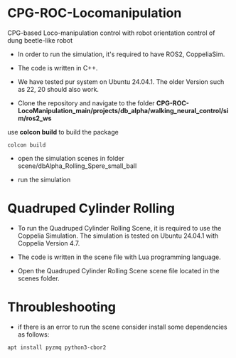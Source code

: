 # CPG-ROC-Locomanipulation
CPG-based Loco-manipulation control with robot orientation control of dung beetle-like robot

- In order to run the simulation, it's required to have ROS2, CoppeliaSim.
- The code is written in C++.
- We have tested pur system on Ubuntu 24.04.1. The older Version such as 22, 20 should also work. 

- Clone the repository and navigate to the folder **CPG-ROC-LocoManipulation_main/projects/db_alpha/walking_neural_control/sim/ros2_ws**

use **colcon build** to build the package
```
colcon build
```

- open the simulation scenes in folder scene/dbAlpha_Rolling_Spere_small_ball

- run the simulation

# Quadruped Cylinder Rolling

- To run the Quadruped Cylinder Rolling Scene, it is required to use the Coppelia Simulation. The simulation is tested on Ubuntu 24.04.1 with Coppelia Version 4.7.

- The code is written in the scene file with Lua programming language.

- Open the Quadruped Cylinder Rolling Scene scene file located in the scenes folder.

# Throubleshooting
- if there is an error to run the scene consider install some dependencies as follows:

```
apt install pyzmq python3-cbor2
```